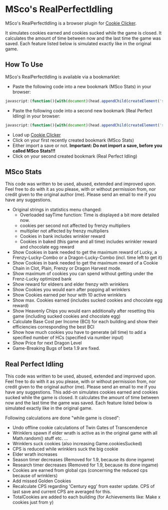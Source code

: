 MSco's RealPerfectIdling
=================

MSco's RealPerfectIdling is a browser plugin for [Cookie Clicker](http://orteil.dashnet.org/cookieclicker/).

It simulates cookies earned and cookies sucked while the game is closed. It calculates the amount of time
between now and the last time the game was saved. Each feature listed below is simulated exactly like in
the original game.


How To Use
----------

MSco's RealPerfectIdling is available via a bookmarklet:

* Paste the following code into a new bookmark (MSco Stats) in your browser:

```javascript
javascript:(function(){with(document)(head.appendChild(createElement('script')).src='https://raw.githubusercontent.com/MSco/RealPerfectIdling/master/src/mscostats.js')._})();
```

* Paste the following code into a second new bookmark (Real Perfect Idling) in your browser:

```javascript
javascript:(function(){with(document)(head.appendChild(createElement('script')).src='https://raw.githubusercontent.com/MSco/RealPerfectIdling/master/src/realperfectidling.js')._})();
```

* Load up [Cookie Clicker](http://orteil.dashnet.org/cookieclicker/)
* Click on your first recently created bookmark (MSco Stats)
* Either import a save or not. **Important: Do not import a save, before you called MSco Stats!!!**
* Click on your second created bookmark (Real Perfect Idling)

MSco Stats
----------
This code was written to be used, abused, extended and improved upon. Feel free to do with it as you please, 
with or without permission from, nor credit given to the original author (me). Please send an email to me if you
have any suggestions.

* Original strings in statistics menu changed:
	* Overloaded sayTime function: Time is displayed a bit more detailed now.
	* cookies per second not affected by frenzy multipliers
	* multiplier not affected by frenzy multipliers
	* Cookies in bank includes wrinkler reward
	* Cookies in baked (this game and all time) includes wrinkler reward and chocolate egg reward
* Show Cookies in bank needed to get the maximum reward of Lucky, a Frenzy-Lucky-Combo or a Dragon-Lucky-Combo (incl. time left to get it)
* Show Cookies in bank needed to get the maximum reward of a Cookie Chain in Clot, Plain, Frenzy or Dragon Harvest mode.
* Show maximum of cookies you can spend without getting under the Frenz-Lucky optimized bank
* Show reward for eldeers and elder frenzy with wrinklers
* Show Cookies you would earn after popping all wrinklers
* Show Cookies earned per hour with 10 active wrinklers
* Show max. Cookies earned (includes sucked cookies and chocolate egg reward)
* Show Heavenly Chips you would earn additionally after resetting this game (including sucked cookies and chocolate egg)
* Calculate Base Cost per Income (BCI) for each building and show their efficiencies corresponding the best BCI
* Show how much cookies you have to generate (all time) to add a specified number of HCs (specified via number input)
* Show Price for next Dragon Level
* Game-Breaking Bugs of beta 1.9 are fixed.

Real Perfect Idling 
----------
This code was written to be used, abused, extended and improved upon. Feel free to do with it as you please, 
with or without permission from, nor credit given to the original author (me). Please send an email to me if you
have any suggestions.
This add-on simulates cookies earned and cookies sucked while the game is closed. It calculates the amount of time
between now and the last time the game was saved. Each feature listed below is simulated exactly like in
the original game.


Following calculations are done "while game is closed":
* Undo offline cookie calculations of Twin Gates of Transcendence
* Wrinklers spawn if elder wrath is active as in the original game with all Math.random() stuff etc. ...
* Wrinklers suck cookies (also increasing Game.cookiesSucked)
* CPS is reduced while wrinklers suck the big cookie
* Elder wrath increases
* Season timer decreases (Removed for 1.9, because its done ingame)
* Research timer decreases (Removed for 1.9, because its done ingame)
* Cookies are earned from global cps (concerning the reduced cps because of wrinklers)
* Add missed Golden Cookies
* Recalculate CPS regarding 'Century egg' from easter update. CPS of last save and current CPS are averaged for this.
* TotalCookies are added to each building (for Achievements like: Make x cookies just from y)
